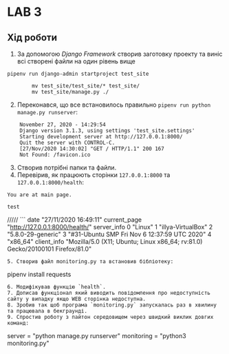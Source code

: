 # LAB 3

## Хід роботи


1. За допомогою *Django Framework* створив заготовку проекту та виніс всі створені файли на один рівень вище
```
pipenv run django-admin startproject test_site
    
        mv test_site/test_site/* test_site/
        mv test_site/manage.py ./
```
2. Переконався, що все встановилось правильно `pipenv run python manage.py runserver`:
```
    November 27, 2020 - 14:29:54
    Django version 3.1.3, using settings 'test_site.settings'
    Starting development server at http://127.0.0.1:8000/
    Quit the server with CONTROL-C.
    [27/Nov/2020 14:30:02] "GET / HTTP/1.1" 200 167
    Not Found: /favicon.ico
```
3. Створив потрібні папки та файли.
4. Перевірив, як працюють сторінки `127.0.0.1:8000` та `127.0.0.1:8000/health`:<br/>
```
You are at main page.

test
```		 
/////
	```
	date	"27/11/2020 16:49:11"
current_page	"http://127.0.0.1:8000/health/"
server_info	
0	"Linux"
1	"illya-VirtualBox"
2	"5.8.0-29-generic"
3	"#31-Ubuntu SMP Fri Nov 6 12:37:59 UTC 2020"
4	"x86_64"
client_info	"Mozilla/5.0 (X11; Ubuntu; Linux x86_64; rv:81.0) Gecko/20100101 Firefox/81.0" 
```
5. Створив файл monitoring.py та встановив бібліотеку:
```
pipenv install requests
```
6. Модифікував функцію `health`.
7. Дописав функціонал який виводить повідомлення про недоступність сайту у випадку якщо WEB сторінка недоступна.
8. Зробив так щоб програма `monitoring.py` запускалась раз в хвилину та працювала в бекграунді.
9. Cпростив роботу з пайтон середовищем через швидкий виклик довгих команд:
```
server = "python manage.py runserver"
monitoring = "python3 monitoring.py"
```